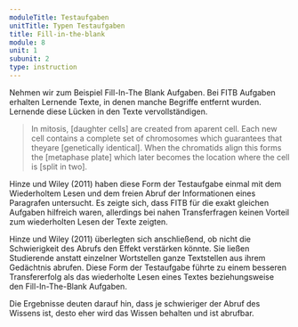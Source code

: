 ```yaml
---
moduleTitle: Testaufgaben
unitTitle: Typen Testaufgaben
title: Fill-in-the-blank
module: 8
unit: 1
subunit: 2
type: instruction
---
```


Nehmen wir zum Beispiel Fill-In-The Blank Aufgaben. Bei FITB Aufgaben erhalten Lernende Texte, in denen manche Begriffe  entfernt wurden. Lernende diese Lücken in den Texte vervollständigen.

> In  mitosis, [daughter cells]  are  created  from  aparent cell. Each new cell contains a complete set of chromosomes which guarantees that theyare [genetically identical]. When  the chromatids align  this forms the [metaphase   plate] which   later   becomes the location where the cell is [split in two].

Hinze und Wiley (2011) haben diese Form der Testaufgabe einmal mit dem Wiederholtem Lesen und dem freien Abruf der Informationen eines Paragrafen untersucht. Es zeigte sich, dass FITB für die exakt gleichen Aufgaben hilfreich waren, allerdings bei nahen Transferfragen keinen Vorteil zum wiederholten Lesen der Texte zeigten.

Hinze und Wiley (2011) überlegten sich anschließend, ob nicht die Schwierigkeit des Abrufs den Effekt verstärken könnte. Sie ließen Studierende anstatt einzelner Wortstellen ganze Textstellen aus ihrem Gedächtnis abrufen. Diese Form der Testaufgabe führte zu einem besseren Transfererfolg als das wiederholte Lesen eines Textes beziehungsweise den Fill-In-The-Blank Aufgaben.

Die Ergebnisse deuten darauf hin, dass je schwieriger der Abruf des Wissens ist, desto eher wird das Wissen behalten und ist abrufbar.



